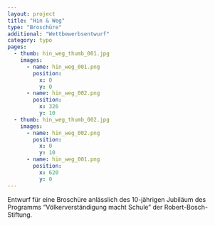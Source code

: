 ```yaml
---
layout: project
title: "Hin & Weg"
type: "Broschüre"
additional: "Wettbewerbsentwurf"
category: typo
pages:
  - thumb: hin_weg_thumb_001.jpg
    images:
      - name: hin_weg_001.png
        position:
          x: 0
          y: 0
      - name: hin_weg_002.png
        position:
          x: 326
          y: 10
  - thumb: hin_weg_thumb_002.jpg
    images:
      - name: hin_weg_002.png
        position:
          x: 0
          y: 10
      - name: hin_weg_001.png
        position:
          x: 620
          y: 0
---
```

Entwurf für eine Broschüre anlässlich des 10-jährigen Jubiläum des Programms “Völkerverständigung macht Schule” der Robert-Bosch-Stiftung.
